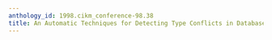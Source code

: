 ```yaml
---
anthology_id: 1998.cikm_conference-98.38
title: An Automatic Techniques for Detecting Type Conflicts in Database Schemes
---
```

